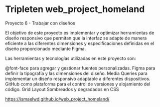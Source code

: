 # Tripleten web_project_homeland

Proyecto 6 - Trabajar con diseños

El objetivo de este proyecto es implementar y optimizar herramientas de diseño responsivo que permitan que la interfaz se adapte de manera eficiente a las diferentes dimensiones y especificaciones definidas en el diseño proporcionado mediante Figma.

Las herramientas y tecnologías utilizadas en este proyecto son:

@font-face para agregar y gestionar fuentes personalizadas.
Figma para definir la tipografía y las dimensiones del diseño.
Media Queries para implementar un diseño responsivo adaptable a diferentes dispositivos.
GitHub como plataforma para el control de versiones y alojamiento del código.
Grid Layout
Sombreados y degradados en CSS

https://ismaelwd.github.io/web_project_homeland/
